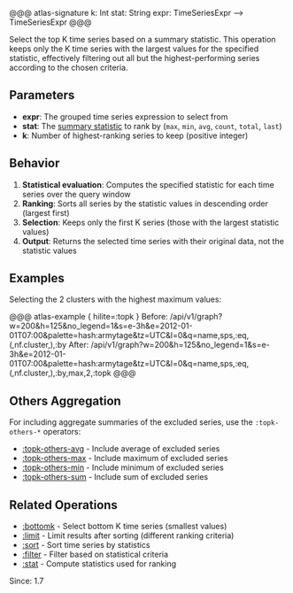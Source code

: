 
@@@ atlas-signature
k: Int
stat: String
expr: TimeSeriesExpr
-->
TimeSeriesExpr
@@@

Select the top K time series based on a summary statistic. This operation keeps only the K
time series with the largest values for the specified statistic, effectively filtering out
all but the highest-performing series according to the chosen criteria.

## Parameters

* **expr**: The grouped time series expression to select from
* **stat**: The [summary statistic](stat.md) to rank by (`max`, `min`, `avg`, `count`, `total`, `last`)
* **k**: Number of highest-ranking series to keep (positive integer)

## Behavior

1. **Statistical evaluation**: Computes the specified statistic for each time series over the query window
2. **Ranking**: Sorts all series by the statistic values in descending order (largest first)
3. **Selection**: Keeps only the first K series (those with the largest statistic values)
4. **Output**: Returns the selected time series with their original data, not the statistic values

## Examples

Selecting the 2 clusters with the highest maximum values:

@@@ atlas-example { hilite=:topk }
Before: /api/v1/graph?w=200&h=125&no_legend=1&s=e-3h&e=2012-01-01T07:00&palette=hash:armytage&tz=UTC&l=0&q=name,sps,:eq,(,nf.cluster,),:by
After: /api/v1/graph?w=200&h=125&no_legend=1&s=e-3h&e=2012-01-01T07:00&palette=hash:armytage&tz=UTC&l=0&q=name,sps,:eq,(,nf.cluster,),:by,max,2,:topk
@@@

## Others Aggregation

For including aggregate summaries of the excluded series, use the `:topk-others-*` operators:

* [:topk-others-avg](topk-others-avg.md) - Include average of excluded series
* [:topk-others-max](topk-others-max.md) - Include maximum of excluded series
* [:topk-others-min](topk-others-min.md) - Include minimum of excluded series
* [:topk-others-sum](topk-others-sum.md) - Include sum of excluded series

## Related Operations

* [:bottomk](bottomk.md) - Select bottom K time series (smallest values)
* [:limit](limit.md) - Limit results after sorting (different ranking criteria)
* [:sort](sort.md) - Sort time series by statistics
* [:filter](filter.md) - Filter based on statistical criteria
* [:stat](stat.md) - Compute statistics used for ranking

Since: 1.7
